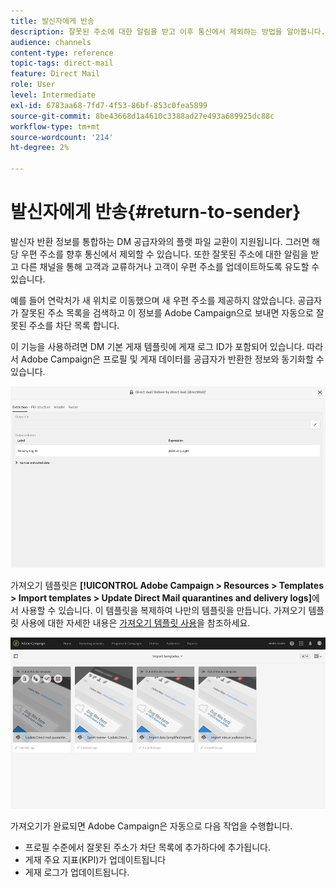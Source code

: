 ```yaml
---
title: 발신자에게 반송
description: 잘못된 주소에 대한 알림을 받고 이후 통신에서 제외하는 방법을 알아봅니다.
audience: channels
content-type: reference
topic-tags: direct-mail
feature: Direct Mail
role: User
level: Intermediate
exl-id: 6783aa68-7fd7-4f53-86bf-853c0fea5899
source-git-commit: 8be43668d1a4610c3388ad27e493a689925dc88c
workflow-type: tm+mt
source-wordcount: '214'
ht-degree: 2%

---
```


# 발신자에게 반송{#return-to-sender}

발신자 반환 정보를 통합하는 DM 공급자와의 플랫 파일 교환이 지원됩니다. 그러면 해당 우편 주소를 향후 통신에서 제외할 수 있습니다. 또한 잘못된 주소에 대한 알림을 받고 다른 채널을 통해 고객과 교류하거나 고객이 우편 주소를 업데이트하도록 유도할 수 있습니다.

예를 들어 연락처가 새 위치로 이동했으며 새 우편 주소를 제공하지 않았습니다. 공급자가 잘못된 주소 목록을 검색하고 이 정보를 Adobe Campaign으로 보내면 자동으로 잘못된 주소를 차단 목록 합니다.

이 기능을 사용하려면 DM 기본 게재 템플릿에 게재 로그 ID가 포함되어 있습니다. 따라서 Adobe Campaign은 프로필 및 게재 데이터를 공급자가 반환한 정보와 동기화할 수 있습니다.

![](assets/direct_mail_return_sender_1.png)

가져오기 템플릿은 **[!UICONTROL Adobe Campaign > Resources > Templates > Import templates > Update Direct Mail quarantines and delivery logs]**&#x200B;에서 사용할 수 있습니다. 이 템플릿을 복제하여 나만의 템플릿을 만듭니다. 가져오기 템플릿 사용에 대한 자세한 내용은 [가져오기 템플릿 사용](../../automating/using/importing-data-with-import-templates.md#setting-up-import-templates)을 참조하세요.

![](assets/direct_mail_return_sender_2.png)

가져오기가 완료되면 Adobe Campaign은 자동으로 다음 작업을 수행합니다.

* 프로필 수준에서 잘못된 주소가 차단 목록에 추가하다에 추가됩니다.
* 게재 주요 지표(KPI)가 업데이트됩니다
* 게재 로그가 업데이트됩니다.
